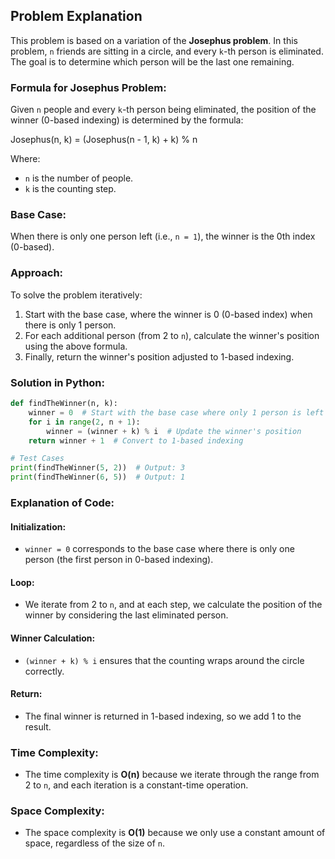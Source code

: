 ## Problem Explanation

This problem is based on a variation of the **Josephus problem**. In this problem, `n` friends are sitting in a circle, and every `k`-th person is eliminated. The goal is to determine which person will be the last one remaining.

### Formula for Josephus Problem:

Given `n` people and every `k`-th person being eliminated, the position of the winner (0-based indexing) is determined by the formula:

Josephus(n, k) = (Josephus(n - 1, k) + k) % n


Where:
- `n` is the number of people.
- `k` is the counting step.

### Base Case:
When there is only one person left (i.e., `n = 1`), the winner is the 0th index (0-based).

### Approach:

To solve the problem iteratively:
1. Start with the base case, where the winner is 0 (0-based index) when there is only 1 person.
2. For each additional person (from 2 to `n`), calculate the winner's position using the above formula.
3. Finally, return the winner's position adjusted to 1-based indexing.

### Solution in Python:

```python
def findTheWinner(n, k):
    winner = 0  # Start with the base case where only 1 person is left
    for i in range(2, n + 1):
        winner = (winner + k) % i  # Update the winner's position
    return winner + 1  # Convert to 1-based indexing

# Test Cases
print(findTheWinner(5, 2))  # Output: 3
print(findTheWinner(6, 5))  # Output: 1
```

### Explanation of Code:

#### Initialization:
- `winner = 0` corresponds to the base case where there is only one person (the first person in 0-based indexing).

#### Loop:
- We iterate from 2 to `n`, and at each step, we calculate the position of the winner by considering the last eliminated person.

#### Winner Calculation:
- `(winner + k) % i` ensures that the counting wraps around the circle correctly.

#### Return:
- The final winner is returned in 1-based indexing, so we add 1 to the result.

### Time Complexity:
- The time complexity is **O(n)** because we iterate through the range from 2 to `n`, and each iteration is a constant-time operation.

### Space Complexity:
- The space complexity is **O(1)** because we only use a constant amount of space, regardless of the size of `n`.